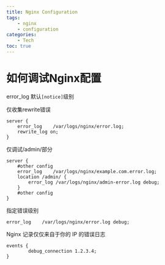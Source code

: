 ```yaml
---
title: Nginx Configuration
tags:
    - nginx
    - configuration
categories:
    - Tech
toc: true        
---
```


# 如何调试Nginx配置

error_log 默认`[notice]`级别

仅收集rewrite错误
```
server {
    error_log    /var/logs/nginx/error.log;
    rewrite_log on;
}
```

仅调试/admin/部分
```
server {
    #other config
    error_log    /var/logs/nginx/example.com.error.log;
    location /admin/ { 
        error_log /var/logs/nginx/admin-error.log debug; 
    }         
    #other config
}
```

指定错误级别
```
error_log    /var/logs/nginx/error.log debug;
```

Nginx 记录仅仅来自于你的 IP 的错误日志
```
events {
        debug_connection 1.2.3.4;
}
```

